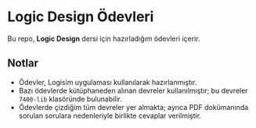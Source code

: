 # Logic Design Ödevleri
Bu repo, **Logic Design** dersi için hazırladığım ödevleri içerir.

## Notlar
- Ödevler, Logisim uygulaması kullanılarak hazırlanmıştır.
- Bazı ödevlerde kütüphaneden alınan devreler kullanılmıştır; bu devreler `7400-lib` klasöründe bulunabilir.
- Ödevlerde çizdiğim tüm devreler yer almakta; ayrıca PDF dokümanında sorulan sorulara nedenleriyle birlikte cevaplar verilmiştir.
